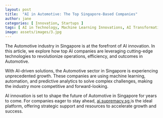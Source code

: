 ```yaml
---
layout: post
title:  "AI in Automotive: The Top Singapore-Based Companies"
author: jane
categories: [ Innovation, Startups ]
tags: [ AI in Technology, Machine Learning Innovations, AI Transformation ]
image: assets/images/3.jpg
---
```


The Automotive industry in Singapore is at the forefront of AI innovation. In this article, we explore how top AI companies are leveraging cutting-edge technologies to revolutionize operations, efficiency, and outcomes in Automotive.

With AI-driven solutions, the Automotive sector in Singapore is experiencing unprecedented growth. These companies are using machine learning, automation, and predictive analytics to solve complex challenges, making the industry more competitive and forward-looking.

AI innovation is set to shape the future of Automotive in Singapore for years to come. For companies eager to stay ahead, <a href="https://ai.supremacy.sg" target="_blank"> ai.supremacy.sg </a> is the ideal platform, offering strategic support and resources to accelerate growth and success.
